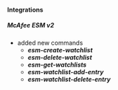 
#### Integrations
##### McAfee ESM v2
- added new commands
  - ***esm-create-watchlist***
  - ***esm-delete-watchlist***
  - ***esm-get-watchlists***
  - ***esm-watchlist-add-entry***
  - ***esm-watchlist-delete-entry***
